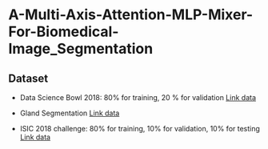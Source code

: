 # **A-Multi-Axis-Attention-MLP-Mixer-For-Biomedical-Image_Segmentation**

## Dataset

- Data Science Bowl 2018: 80% for training, 20 % for validation [Link data](https://www.kaggle.com/c/data-science-bowl-2018)

- Gland Segmentation [Link data](https://warwick.ac.uk/fac/cross_fac/tia/data/glascontest)

- ISIC 2018 challenge: 80% for training, 10% for validation, 10% for testing [Link data](https://challenge.isic-archive.com/landing/2018/)


